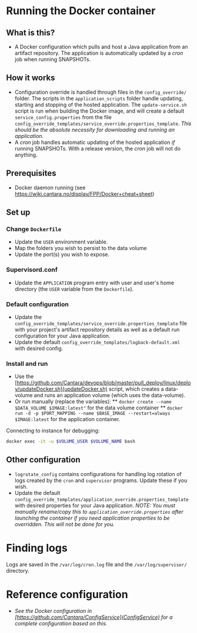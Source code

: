 # Running the Docker container 

## What is this?
* A Docker configuration which pulls and host a Java application from an artifact repository. The application is automatically updated by a _cron_ job when running SNAPSHOTs.

## How it works
* Configuration override is handled through files in the `config_override/` folder. The scripts in the `application_scripts` folder handle updating, starting and stopping of the hosted application. The `update-service.sh` script is run when building the Docker image, and will create a default `service_config.properties` from the file `config_override_templates/service_override.properties_template`. *This should be the absolute necessity for downloading and running an application.*
* A _cron_ job handles automatic updating of the hosted application *if* running SNAPSHOTs. With a release version, the _cron_ job will not do anything.

## Prerequisites
* Docker daemon running (see https://wiki.cantara.no/display/FPP/Docker+cheat+sheet)

## Set up
### Change `Dockerfile`
* Update the `USER` environment variable.
* Map the folders you wish to persist to the data volume
* Update the port(s) you wish to expose.

### Supervisord.conf
* Update the `APPLICATION` program entry with user and user's home directory (the `USER` variable from the `Dockerfile`).

### Default configuration
* Update the `config_override_templates/service_override.properties_template` file with your project's artifact repository details as well as a default run configuration for your Java application. 
* Update the default `config_override_templates/logback-default.xml` with desired config.

### Install and run 
* Use the [https://github.com/Cantara/devops/blob/master/pull_deploy/linux/deploy/updateDocker.sh](updateDocker.sh) script, which creates a data-volume and runs an application volume (which uses the data-volume).
* Or run manually (replace the variables):
** `docker create --name $DATA_VOLUME $IMAGE:latest"` for the data volume container
** `docker run -d -p $PORT_MAPPING --name $BASE_IMAGE --restart=always $IMAGE:latest` for the application container.

Connecting to instance for debugging:
```bash
docker exec -it -u $VOLUME_USER $VOLUME_NAME bash
```

## Other configuration
* `logrotate_config` contains configurations for handling log rotation of logs created by the `cron` and `supervisor` programs. Update these if you wish.
* Update the default `config_override_templates/application_override.properties_template` with desired properties for your Java application. *NOTE: You must manually rename/copy this to `application_override.properties` after launching the container if you need application properties to be overridden. This will not be done for you.*

# Finding logs
Logs are saved in the `/var/log/cron.log` file and the `/var/log/supervisor/` directory.

# Reference configuration
* *See the Docker configuration in [https://github.com/Cantara/ConfigService](ConfigService) for a complete configuration based on this.*